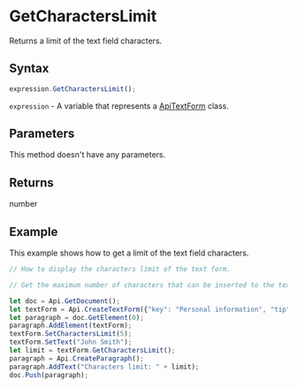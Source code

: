 # GetCharactersLimit

Returns a limit of the text field characters.

## Syntax

```javascript
expression.GetCharactersLimit();
```

`expression` - A variable that represents a [ApiTextForm](../ApiTextForm.md) class.

## Parameters

This method doesn't have any parameters.

## Returns

number

## Example

This example shows how to get a limit of the text field characters.

```javascript editor-docx
// How to display the characters limit of the text form.

// Get the maximum number of characters that can be inserted to the text form.

let doc = Api.GetDocument();
let textForm = Api.CreateTextForm({"key": "Personal information", "tip": "Enter your first name", "required": true, "placeholder": "First name", "comb": true, "cellWidth": 3, "multiLine": false, "autoFit": false});
let paragraph = doc.GetElement(0);
paragraph.AddElement(textForm);
textForm.SetCharactersLimit(5);
textForm.SetText("John Smith");
let limit = textForm.GetCharactersLimit();
paragraph = Api.CreateParagraph();
paragraph.AddText("Characters limit: " + limit);
doc.Push(paragraph);
```
